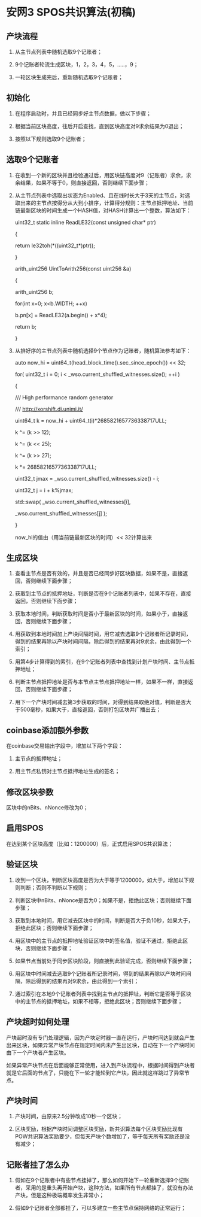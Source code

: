 安网3 SPOS共识算法(初稿)
==================

产块流程
--------

1.  从主节点列表中随机选取9个记账者；

2.  9个记账者轮流生成区块，1，2，3，4，5，\.....，9；

3.  一轮区块生成完后，重新随机选取9个记账者；

初始化
--------

<!-- -->

1.  在程序启动时，并且已经同步好主节点数据，做以下步骤；

2.  根据当前区块高度，往后开启查找，直到区块高度对9求余结果为0退出；

3.  按照以下规则选取9个记账者；

选取9个记账者
--------

<!-- -->

1.  在收到一个新的区块并且检验通过后，用区块链高度对9（记账者）求余，求余结果，如果不等于0，则直接返回，否则继续下面步骤；

2.  从主节点列表中选取出状态为Enabled、且在线时长大于3天的主节点，对选取出来的主节点按得分从大到小排序，计算得分规则：主节点抵押地址、当前链最新区块的时间生成一个HASH值，对HASH计算出一个整数，算法如下：

    uint32\_t static inline ReadLE32(const unsigned char\* ptr)

    {

    return le32toh(\*((uint32\_t\*)ptr));

    }

    arith\_uint256 UintToArith256(const uint256 &a)

    {

    arith\_uint256 b;

    for(int x=0; x\<b.WIDTH; ++x)

    b.pn\[x\] = ReadLE32(a.begin() + x\*4);

    return b;

    }

3.  从排好序的主节点列表中随机选择9个节点作为记账者，随机算法参考如下：

    auto now\_hi = uint64\_t(head\_block\_time().sec\_since\_epoch())
    \<\< 32;

    for( uint32\_t i = 0; i \<
    \_wso.current\_shuffled\_witnesses.size(); ++i )

    {

    /// High performance random generator

    /// http://xorshift.di.unimi.it/

    uint64\_t k = now\_hi + uint64\_t(i)\*2685821657736338717ULL;

    k \^= (k \>\> 12);

    k \^= (k \<\< 25);

    k \^= (k \>\> 27);

    k \*= 2685821657736338717ULL;

    uint32\_t jmax = \_wso.current\_shuffled\_witnesses.size() - i;

    uint32\_t j = i + k%jmax;

    std::swap( \_wso.current\_shuffled\_witnesses\[i\],

    \_wso.current\_shuffled\_witnesses\[j\] );

    }

    now\_hi的值由（用当前链最新区块的时间）\<\< 32计算出来


生成区块
--------

<!-- -->

1.  查看主节点是否有效的，并且是否已经同步好区块数据，如果不是，直接返回，否则继续下面步骤；

2.  获取到主节点的抵押地址，判断是否在9个记账者列表中，如果不存在，直接返回，否则继续下面步骤；

3.  获取本地时间，判断获取时间是否小于最新区块的时间，如果小于，直接返回，否则继续下面步骤；

4.  用获取到本地时间加上产块间隔时间，用它减去选取9个记账者所记录时间，得到的结果再除以产块时间间隔，除后得到的结果再对9求余，由此得到一个索引；

5.  用第4步计算得到的索引，在9个记账者列表中查找到计划产块时间、主节点抵押地址；

6.  判断主节点抵押地址是否与本节点主节点抵押地址一样，如果不一样，直接返回，否则继续下面步骤；

7.  用下一个产块时间减去第3步获取的时间，对得到结果取绝对值，判断是否大于500毫秒，如果大于，直接返回，否则打包区块并广播出去；

coinbase添加额外参数
--------------------

在coinbase交易输出字段中，增加以下两个字段：

1.  主节点的抵押地址；

2.  用主节点私钥对主节点抵押地址生成的签名；

修改区块参数
------------

区块中的nBits、nNonce修改为0；

启用SPOS
--------

在达到某个区块高度（比如：1200000）后，正式启用SPOS共识算法；

验证区块
--------

1.  收到一个区块，判断区块高度是否为大于等于1200000，如大于，增加以下规则判断；否则不判断以下规则；

2.  判断区块中nBits、nNonce是否为0；如果不是，拒绝此区块；否则继续下面步骤；

3.  获取到本地时间，用它减去区块中的时间，判断是否大于负10秒，如果大于，拒绝此区块；否则继续下面步骤；

4.  用区块中的主节点的抵押地址验证区块中的签名值，验证不通过，拒绝此区块，否则继续下面步骤；

5.  如果节点当前处于同步区块阶段，则直接到此验证完成，否则继续下面步骤；

6.  用区块中时间减去选取9个记账者所记录时间，得到的结果再除以产块时间间隔，除后得到的结果再对9求余，由此得到一个索引；

7.  通过索引在本地9个记账者列表中找到主节点的抵押址，判断它是否等于区块中的主节点的抵押地址，如果不相等，拒绝此区块；否则继续下面步骤；

产块超时如何处理
----------------

产块超时没有专门处理逻辑，因为产块定时器一直在运行，产块时间达到就会产生出来区块，如果异常产块节点在规定时间内未产生出区块，自动在下一个产块时间由下一个产块者产生区块。

如果异常产块节点在后面能够正常使用，进入到产块流程中，根据时间得到产块者就是它后面的节点了，只能在下一轮才能轮到它产块，因此就这样跳过了异常节点。

产块时间
--------

1.  产块时间，由原来2.5分钟改成10秒一个区块；

2.  区块奖励，根据产块时间调整区块奖励，新共识算法每个区块奖励比现有POW共识算法奖励要少，但每天产块个数增加了，等于每天所有奖励还是没有减少；

记账者挂了怎么办
----------------

1.  假如在9个记账者中有些节点挂掉了，那么如何开始下一轮重新选择9个记账者，采用的是重头再开始产块，这种方法，如果所有节点都挂了，就没有办法产块，但是这种极端概率发生非常小；

2.  假如9个记账者全部都挂了，可以多建立一些主节点保持网络的正常运行；
